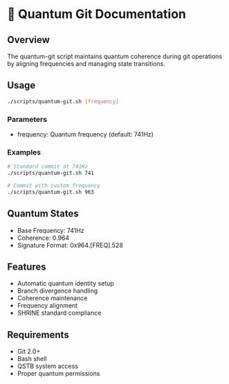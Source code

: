 # 🌟 Quantum Git Documentation

## Overview

The quantum-git script maintains quantum coherence during git operations by aligning frequencies and managing state transitions.

## Usage

```bash
./scripts/quantum-git.sh [frequency]
```

### Parameters

- frequency: Quantum frequency (default: 741Hz)

### Examples

```bash
# Standard commit at 741Hz
./scripts/quantum-git.sh 741

# Commit with custom frequency
./scripts/quantum-git.sh 963
```

## Quantum States

- Base Frequency: 741Hz
- Coherence: 0.964
- Signature Format: 0x964.[FREQ].528

## Features

- Automatic quantum identity setup
- Branch divergence handling
- Coherence maintenance
- Frequency alignment
- SHRINE standard compliance

## Requirements

- Git 2.0+
- Bash shell
- QSTB system access
- Proper quantum permissions

